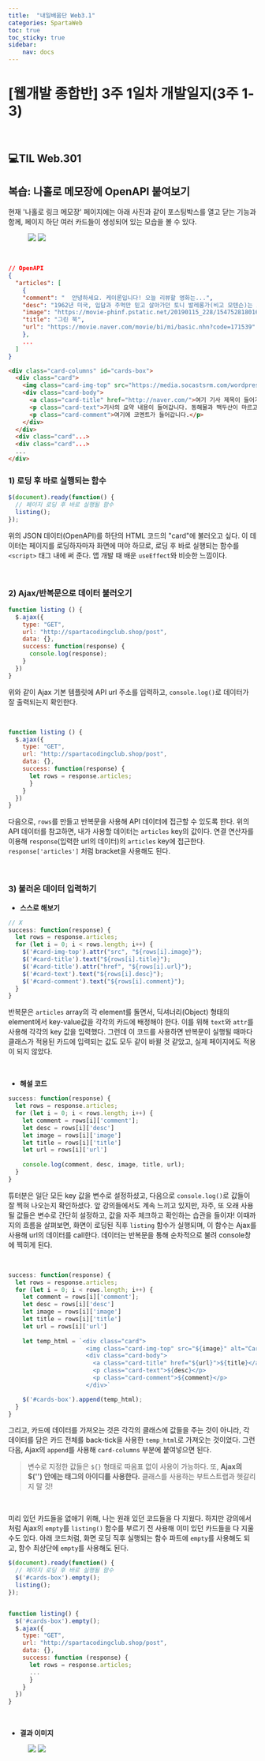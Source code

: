 ```yaml
---
title:  "내일배움단 Web3.1"
categories: SpartaWeb
toc: true
toc_sticky: true
sidebar:
    nav: docs
---
```


# [웹개발 종합반] 3주 1일차 개발일지(3주 1-3)

<br>

## 💻TIL Web.301

## 복습: 나홀로 메모장에 OpenAPI 붙여보기

현재 '나홀로 링크 메모장' 페이지에는 아래 사진과 같이 포스팅박스를 열고 닫는 기능과 함께, 페이지 하단 여러 카드들이 생성되어 있는 모습을 볼 수 있다.

<figure class="half">
  <a href="../../assets/images/w01_linkmemo.jpg"><img src="../../assets/images/w01_linkmemo.jpg"></a>
  <a href="../../assets/images/w01_postingbox.jpg"><img src="../../assets/images/w01_postingbox.jpg"></a>
</figure>
<br>

```json
// OpenAPI
{
  "articles": [
    {
    "comment": "  안녕하세요. 케이론입니다! 오늘 리뷰할 영화는...",
    "desc": "1962년 미국, 입담과 주먹만 믿고 살아가던 토니 발레롱가(비고 모텐슨)는 교양과 우아함 그 자체인천재...",
    "image": "https://movie-phinf.pstatic.net/20190115_228/1547528180168jgEP7_JPEG/movie_image.jpg?type=m665_443_2",
    "title": "그린 북",
    "url": "https://movie.naver.com/movie/bi/mi/basic.nhn?code=171539"
    },
    ...
  ]
}
```

```html
<div class="card-columns" id="cards-box">
  <div class="card">
    <img class="card-img-top" src="https://media.socastsrm.com/wordpress/wp-content/blogs.dir/2311/files/2020/01/5e271dbe023d16073306ba72jpeg.jpg" alt="Card image cap">
    <div class="card-body">
      <a class="card-title" href="http://naver.com/">여기 기사 제목이 들어가죠.</a>
      <p class="card-text">기사의 요약 내용이 들어갑니다. 동해물과 백두산이 마르고 닳도록 하느님이 보우하사 우리나라만세 무궁화 삼천리 화려강산...</p>
      <p class="card-comment">여기에 코멘트가 들어갑니다.</p>
    </div>
  </div>
  <div class="card"...>
  <div class="card"...>
  ...
</div>
```

### 1) 로딩 후 바로 실행되는 함수

```js
$(document).ready(function() {
  // 페이지 로딩 후 바로 실행될 함수
  listing();
});
```
위의 JSON 데이터(OpenAPI)를 하단의 HTML 코드의 "card"에 불러오고 싶다. 이 데이터는 페이지를 로딩하자마자 화면에 떠야 하므로, 로딩 후 바로 실행되는 함수를 `<script>` 태그 내에 써 준다. 앱 개발 때 배운 `useEffect`와 비슷한 느낌이다. 

<br>

### 2) Ajax/반복문으로 데이터 불러오기 

```js
function listing () {
  $.ajax({
    type: "GET",
    url: "http://spartacodingclub.shop/post",
    data: {},
    success: function(response) {
      console.log(response);
    }
  })
}
```
위와 같이 Ajax 기본 템플릿에 API url 주소를 입력하고, `console.log()`로 데이터가 잘 출력되는지 확인한다.

<br>

```js
function listing () {
  $.ajax({
    type: "GET",
    url: "http://spartacodingclub.shop/post",
    data: {},
    success: function(response) {
      let rows = response.articles;
      }
    }
  })
}
```
다음으로, `rows`를 만들고 반복문을 사용해 API 데이터에 접근할 수 있도록 한다. 위의 API 데이터를 참고하면, 내가 사용할 데이터는 `articles` key의 값이다. 연결 연산자를 이용해 `response`(입력한 url의 데이터)의 `articles` key에 접근한다. `response['articles']` 처럼 bracket을 사용해도 된다. 

<br>

### 3) 불러온 데이터 입력하기

+ **스스로 해보기**

```js
// X
success: function(response) {
  let rows = response.articles;
  for (let i = 0; i < rows.length; i++) {
    $('#card-img-top').attr("src", "${rows[i].image}");
    $('#card-title').text("${rows[i].title}");
    $('#card-title').attr("href", "${rows[i].url}");
    $('#card-text').text("${rows[i].desc}");
    $('#card-comment').text("${rows[i].comment}");
  }
}
```
반복문은 `articles` array의 각 element를 돌면서, 딕셔너리(Object) 형태의 element에서 key-value값을 각각의 카드에 배정해야 한다. 이를 위해 `text`와 `attr`를 사용해 각각의 key 값을 입력했다. 그런데 이 코드를 사용하면 반복문이 실행될 때마다 클래스가 적용된 카드에 입력되는 값도 모두 같이 바뀔 것 같았고, 실제 페이지에도 적용이 되지 않았다. 

<br>

+ **해설 코드**

```js
success: function(response) {
  let rows = response.articles;
  for (let i = 0; i < rows.length; i++) {
    let comment = rows[i]['comment'];
    let desc = rows[i]['desc']
    let image = rows[i]['image']
    let title = rows[i]['title']
    let url = rows[i]['url']
    
    console.log(comment, desc, image, title, url);
  }
}
```
튜터분은 일단 모든 key 값을 변수로 설정하셨고, 다음으로 `console.log()`로 값들이 잘 찍혀 나오는지 확인하셨다. 앞 강의들에서도 계속 느끼고 있지만, 자주, 또 오래 사용될 값들은 변수로 간단히 설정하고, 값을 자주 체크하고 확인하는 습관을 들이자! 이때까지의 흐름을 살펴보면, 화면이 로딩된 직후 `listing` 함수가 실행되며, 이 함수는 Ajax를 사용해 url의 데이터를 call한다. 데이터는 반복문을 통해 순차적으로 불려 console창에 찍히게 된다.

<br>

```js
success: function(response) {
  let rows = response.articles;
  for (let i = 0; i < rows.length; i++) {
    let comment = rows[i]['comment'];
    let desc = rows[i]['desc']
    let image = rows[i]['image']
    let title = rows[i]['title']
    let url = rows[i]['url']
    
    let temp_html = `<div class="card">
                      <img class="card-img-top" src="${image}" alt="Card image cap">
                      <div class="card-body">
                        <a class="card-title" href="${url}">${title}</a>
                        <p class="card-text">${desc}</p>
                        <p class="card-comment">${comment}</p>
                      </div>`

    $('#cards-box').append(temp_html);
  }
}
```
그리고, 카드에 데이터를 가져오는 것은 각각의 클래스에 값들을 주는 것이 아니라, 각 데이터를 담은 카드 전체를 back-tick을 사용한 `temp_html`로 가져오는 것이었다. 그런 다음, Ajax의 `append`를 사용해 `card-columns` 부분에 붙여넣으면 된다. 

> 변수로 지정한 값들은 `${}` 형태로 따옴표 없이 사용이 가능하다. 또, **Ajax의 $('') 안에는 태그의 아이디를 사용한다.** 클래스를 사용하는 부트스트랩과 헷갈리지 말 것!

<br>

미리 있던 카드들을 없애기 위해, 나는 원래 있던 코드들을 다 지웠다. 하지만 강의에서처럼 Ajax의 `empty`를 `listing()` 함수를 부르기 전 사용해 이미 있던 카드들을 다 지울 수도 있다. 아래 코드처럼, 화면 로딩 직후 실행되는 함수 파트에 `empty`를 사용해도 되고, 함수 최상단에 `empty`를 사용해도 된다. 

```js
$(document).ready(function() {
  // 페이지 로딩 후 바로 실행될 함수
  $('#cards-box').empty();
  listing();
});


function listing() {
  $('#cards-box').empty();
  $.ajax({
    type: "GET",
    url: "http://spartacodingclub.shop/post",
    data: {},
    success: function (response) {
      let rows = response.articles;
      ...
      }
    }
  })
}
```
<br>

+ **결과 이미지**

<figure class="half">
  <a href="../../assets/images/w03_cardappend01.jpg"><img src="../../assets/images/w03_cardappend01.jpg"></a>
  <a href="../../assets/images/w03_cardappend02.jpg"><img src="../../assets/images/w03_cardappend02.jpg"></a>
</figure>

<br>

